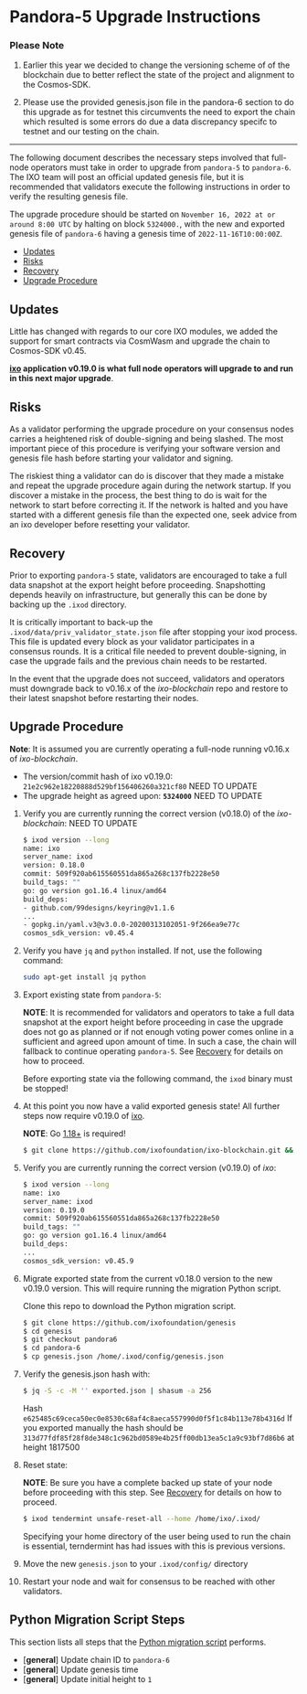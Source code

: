 # Pandora-5 Upgrade Instructions

### Please Note

1. Earlier this year we decided to change the versioning scheme of of the blockchain due to better reflect the state of the project and alignment to the Cosmos-SDK. 

2. Please use the provided genesis.json file in the pandora-6 section to do this upgrade as for testnet this circumvents the need to export the chain which resulted is some errors do due a data discrepancy specifc to testnet and our testing on the chain.

---

The following document describes the necessary steps involved that full-node operators
must take in order to upgrade from `pandora-5` to `pandora-6`. The IXO team
will post an official updated genesis file, but it is recommended that validators
execute the following instructions in order to verify the resulting genesis file.

The upgrade procedure should be started on `November 16, 2022 at or around 8:00 UTC` by halting on block `5324000.`, with the new and exported genesis file of `pandora-6` having a genesis time of `2022-11-16T10:00:00Z`.

  - [Updates](#updates)
  - [Risks](#risks)
  - [Recovery](#recovery)
  - [Upgrade Procedure](#upgrade-procedure)

## Updates

Little has changed with regards to our core IXO modules, we added the support for smart contracts via CosmWasm and upgrade the chain to Cosmos-SDK v0.45.

__[ixo](https://github.com/ixofoundation/ixo-blockchain) application v0.19.0 is
what full node operators will upgrade to and run in this next major upgrade__.

## Risks

As a validator performing the upgrade procedure on your consensus nodes carries a heightened risk of
double-signing and being slashed. The most important piece of this procedure is verifying your
software version and genesis file hash before starting your validator and signing.

The riskiest thing a validator can do is discover that they made a mistake and repeat the upgrade
procedure again during the network startup. If you discover a mistake in the process, the best thing
to do is wait for the network to start before correcting it. If the network is halted and you have
started with a different genesis file than the expected one, seek advice from an ixo developer
before resetting your validator.

## Recovery

Prior to exporting `pandora-5` state, validators are encouraged to take a full data snapshot at the
export height before proceeding. Snapshotting depends heavily on infrastructure, but generally this
can be done by backing up the `.ixod` directory.

It is critically important to back-up the `.ixod/data/priv_validator_state.json` file after stopping your ixod process. This file is updated every block as your validator participates in a consensus rounds. It is a critical file needed to prevent double-signing, in case the upgrade fails and the previous chain needs to be restarted.

In the event that the upgrade does not succeed, validators and operators must downgrade back to
v0.16.x of the _ixo-blockchain_ repo and restore to their latest snapshot before restarting their nodes.

## Upgrade Procedure

__Note__: It is assumed you are currently operating a full-node running v0.16.x of _ixo-blockchain_.

- The version/commit hash of ixo v0.19.0: `21e2c962e18220888d529bf156406260a321cf80` NEED TO UPDATE
- The upgrade height as agreed upon: **`5324000`** NEED TO UPDATE


1. Verify you are currently running the correct version (v0.18.0) of the _ixo-blockchain_:
NEED TO UPDATE
   ```bash
   $ ixod version --long
   name: ixo
   server_name: ixod
   version: 0.18.0
   commit: 509f920ab615560551da865a268c137fb2228e50
   build_tags: ""
   go: go version go1.16.4 linux/amd64
   build_deps:
   - github.com/99designs/keyring@v1.1.6
   ...
   - gopkg.in/yaml.v3@v3.0.0-20200313102051-9f266ea9e77c
   cosmos_sdk_version: v0.45.4
   ```

1. Verify you have `jq` and `python` installed. If not, use the following command:

   ```bash
   sudo apt-get install jq python
   ```
   
1. Export existing state from `pandora-5`:

   **NOTE**: It is recommended for validators and operators to take a full data snapshot at the export
   height before proceeding in case the upgrade does not go as planned or if not enough voting power
   comes online in a sufficient and agreed upon amount of time. In such a case, the chain will fallback
   to continue operating `pandora-5`. See [Recovery](#recovery) for details on how to proceed.

   Before exporting state via the following command, the `ixod` binary must be stopped!

1. At this point you now have a valid exported genesis state! All further steps now require
v0.19.0 of [ixo](https://github.com/ixofoundation/ixo-blockchain).

   **NOTE**: Go [1.18+](https://golang.org/dl/) is required!

   ```bash
   $ git clone https://github.com/ixofoundation/ixo-blockchain.git && cd ixo-blockchain && git checkout v0.19.0; make install
   ```

1. Verify you are currently running the correct version (v0.19.0) of _ixo_:

   ```bash
   $ ixod version --long
   name: ixo
   server_name: ixod
   version: 0.19.0
   commit: 509f920ab615560551da865a268c137fb2228e50
   build_tags: ""
   go: go version go1.16.4 linux/amd64
   build_deps:
   ...
   cosmos_sdk_version: v0.45.9
   ```

1. Migrate exported state from the current v0.18.0 version to the new v0.19.0 version. This will require running the migration Python script.
   
   Clone this repo to download the Python migration script.
   
   ```bash
   $ git clone https://github.com/ixofoundation/genesis
   $ cd genesis
   $ git checkout pandora6
   $ cd pandora-6
   $ cp genesis.json /home/.ixod/config/genesis.json
   ```
1. Verify the genesis.json hash with:
   ```bash
   $ jq -S -c -M '' exported.json | shasum -a 256
   ```
   Hash ``` e625485c69ceca50ec0e8530c68af4c8aeca557990d0f5f1c84b113e78b4316d ```
   If you exported manually the hash should be ```313d77fdf85f28f8de348c1c962bd0589e4b25ff00db13ea5c1a9c93bf7d86b6``` at height 1817500 
1. Reset state:

   **NOTE**: Be sure you have a complete backed up state of your node before proceeding with this step.
   See [Recovery](#recovery) for details on how to proceed.
   ```bash
   $ ixod tendermint unsafe-reset-all --home /home/ixo/.ixod/
   ```
   Specifying your home directory of the user being used to run the chain is essential, terndermint has had issues with this is previous versions.  

1. Move the new `genesis.json` to your `.ixod/config/` directory

1. Restart your node and wait for consensus to be reached with other validators.

## Python Migration Script Steps

This section lists all steps that the [Python migration script](./scripts/migrate_export_from_v0.18.0_to_v0.19.0.py) performs.

- [**general**] Update chain ID to `pandora-6`
- [**general**] Update genesis time
- [**general**] Update initial height to `1`
